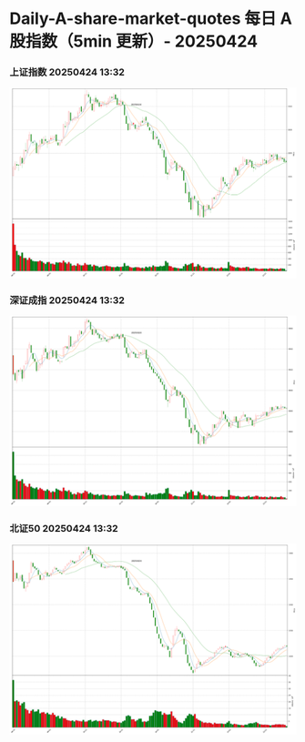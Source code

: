 
# Daily-A-share-market-quotes 每日 A 股指数（5min 更新）- 20250424

### 上证指数 20250424 13:32
![](./fig/2025/4/20250424-sh000001.png)

### 深证成指 20250424 13:32
![](./fig/2025/4/20250424-sz399001.png)

### 北证50 20250424 13:32
![](./fig/2025/4/20250424-bj899050.png)

